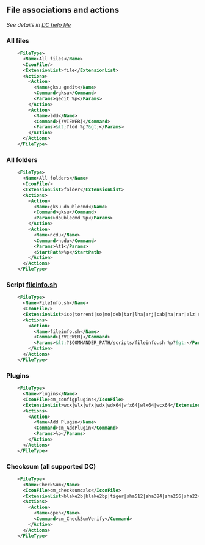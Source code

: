 File associations and actions
-----------------------------

*See details in [DC help file](http://doublecmd.github.io/doc/en/help.html#cm_FileAssoc)*

### All files

```xml
    <FileType>
      <Name>All files</Name>
      <IconFile/>
      <ExtensionList>file</ExtensionList>
      <Actions>
        <Action>
          <Name>gksu gedit</Name>
          <Command>gksu</Command>
          <Params>gedit %p</Params>
        </Action>
        <Action>
          <Name>ldd</Name>
          <Command>{!VIEWER}</Command>
          <Params>&lt;?ldd %p?&gt;</Params>
        </Action>
      </Actions>
    </FileType>
```

### All folders

```xml
    <FileType>
      <Name>All folders</Name>
      <IconFile/>
      <ExtensionList>folder</ExtensionList>
      <Actions>
        <Action>
          <Name>gksu doublecmd</Name>
          <Command>gksu</Command>
          <Params>doublecmd %p</Params>
        </Action>
        <Action>
          <Name>ncdu</Name>
          <Command>ncdu</Command>
          <Params>%t1</Params>
          <StartPath>%p</StartPath>
        </Action>
      </Actions>
    </FileType>
```

### Script [fileinfo.sh](https://doublecmd.sourceforge.io/forum/viewtopic.php?f=8&t=2727)

```xml
    <FileType>
      <Name>FileInfo.sh</Name>
      <IconFile/>
      <ExtensionList>iso|torrent|so|mo|deb|tar|lha|arj|cab|ha|rar|alz|cpio|7z|ace|arc|zip|zoo|ps|pdf|odt|doc|xls|dvi|djvu|epub|html|htm|exe|dll|gz|bz2|xz|msi|rtf|fb2</ExtensionList>
      <Actions>
        <Action>
          <Name>fileinfo.sh</Name>
          <Command>{!VIEWER}</Command>
          <Params>&lt;?$COMMANDER_PATH/scripts/fileinfo.sh %p?&gt;</Params>
        </Action>
      </Actions>
    </FileType>
```

### Plugins
```xml
    <FileType>
      <Name>Plugins</Name>
      <IconFile>cm_configplugins</IconFile>
      <ExtensionList>wcx|wlx|wfx|wdx|wdx64|wfx64|wlx64|wcx64</ExtensionList>
      <Actions>
        <Action>
          <Name>Add Plugin</Name>
          <Command>cm_AddPlugin</Command>
          <Params>%p</Params>
        </Action>
      </Actions>
    </FileType>
```

### Checksum (all supported DC)
```xml
    <FileType>
      <Name>CheckSum</Name>
      <IconFile>cm_checksumcalc</IconFile>
      <ExtensionList>blake2b|blake2bp|tiger|sha512|sha384|sha256|sha224|sha3|sha|sfv|ripemd160|ripemd128|blake2s|blake2sp|md5|md4|haval|crc32</ExtensionList>
      <Actions>
        <Action>
          <Name>open</Name>
          <Command>cm_CheckSumVerify</Command>
        </Action>
      </Actions>
    </FileType>
```
